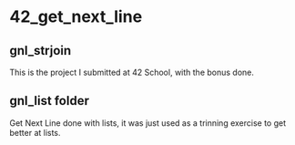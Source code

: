 # 42_get_next_line

## gnl_strjoin
This is the project I submitted at 42 School, with the bonus done.

## gnl_list folder
Get Next Line done with lists, it was just used as a trinning exercise to get better at lists.
